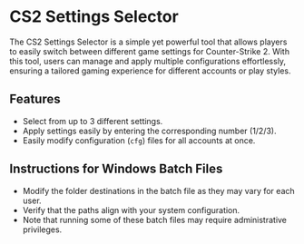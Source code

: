 # CS2 Settings Selector

The CS2 Settings Selector is a simple yet powerful tool that allows players to easily switch between different game settings for Counter-Strike 2. With this tool, users can manage and apply multiple configurations effortlessly, ensuring a tailored gaming experience for different accounts or play styles.

## Features
- Select from up to 3 different settings.
- Apply settings easily by entering the corresponding number (1/2/3).
- Easily modify configuration (`cfg`) files for all accounts at once.

## Instructions for Windows Batch Files
- Modify the folder destinations in the batch file as they may vary for each user.
- Verify that the paths align with your system configuration.
- Note that running some of these batch files may require administrative privileges.
